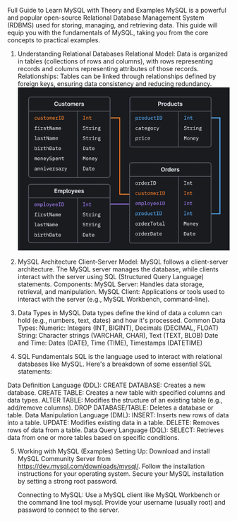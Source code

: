 Full Guide to Learn MySQL with Theory and Examples
MySQL is a powerful and popular open-source Relational Database Management System (RDBMS) used for storing, managing, and retrieving data. This guide will equip you with the fundamentals of MySQL, taking you from the core concepts to practical examples.

1. Understanding Relational Databases
Relational Model: Data is organized in tables (collections of rows and columns), with rows representing records and columns representing attributes of those records.
Relationships: Tables can be linked through relationships defined by foreign keys, ensuring data consistency and reducing redundancy.
![alt text](image.png)

2. MySQL Architecture
Client-Server Model: MySQL follows a client-server architecture. The MySQL server manages the database, while clients interact with the server using SQL (Structured Query Language) statements.
Components:
MySQL Server: Handles data storage, retrieval, and manipulation.
MySQL Client: Applications or tools used to interact with the server (e.g., MySQL Workbench, command-line).


3. Data Types in MySQL
Data types define the kind of data a column can hold (e.g., numbers, text, dates) and how it's processed.
Common Data Types:
Numeric: Integers (INT, BIGINT), Decimals (DECIMAL, FLOAT)
String: Character strings (VARCHAR, CHAR), Text (TEXT, BLOB)
Date and Time: Dates (DATE), Time (TIME), Timestamps (DATETIME)

4. SQL Fundamentals
SQL is the language used to interact with relational databases like MySQL. Here's a breakdown of some essential SQL statements:

Data Definition Language (DDL):
CREATE DATABASE: Creates a new database.
CREATE TABLE: Creates a new table with specified columns and data types.
ALTER TABLE: Modifies the structure of an existing table (e.g., add/remove columns).
DROP DATABASE/TABLE: Deletes a database or table.
Data Manipulation Language (DML):
INSERT: Inserts new rows of data into a table.
UPDATE: Modifies existing data in a table.
DELETE: Removes rows of data from a table.
Data Query Language (DQL):
SELECT: Retrieves data from one or more tables based on specific conditions.

5. Working with MySQL (Examples)
    Setting Up:
Download and install MySQL Community Server from https://dev.mysql.com/downloads/mysql/.
Follow the installation instructions for your operating system.
Secure your MySQL installation by setting a strong root password.

    Connecting to MySQL:
Use a MySQL client like MySQL Workbench or the command line tool mysql.
Provide your username (usually root) and password to connect to the server.